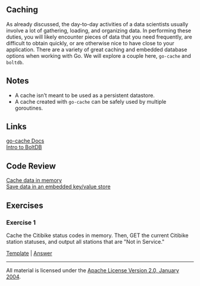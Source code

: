 ## Caching

As already discussed, the day-to-day activities of a data scientists usually involve a lot of gathering, loading, and organizing data.  In performing these duties, you will likely encounter pieces of data that you need frequently, are difficult to obtain quickly, or are otherwise nice to have close to your application.  There are a variety of great caching and embedded database options when working with Go.  We will explore a couple here, `go-cache` and `boltdb`.

## Notes

* A cache isn’t meant to be used as a persistent datastore.
* A cache created with `go-cache` can be safely used by multiple goroutines.

## Links

[go-cache Docs](https://patrickmn.com/projects/go-cache/)    
[Intro to BoltDB](https://npf.io/2014/07/intro-to-boltdb-painless-performant-persistence/)

## Code Review

[Cache data in memory](example1/example1.go)  
[Save data in an embedded key/value store](example2/example2.go)   

## Exercises

### Exercise 1

Cache the Citibike status codes in memory.  Then, GET the current Citibike station statuses, and output all stations that are "Not in Service."

[Template](exercises/template1/template1.go) |
[Answer](exercises/exercise1/exercise1.go) 

___
All material is licensed under the [Apache License Version 2.0, January 2004](http://www.apache.org/licenses/LICENSE-2.0).
